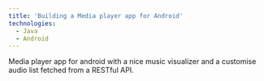 ```yaml
---
title: 'Building a Media player app for Android'
technologies:
  - Java
  - Android
---
```


Media player app for android with a nice music visualizer and a customise audio list fetched from a RESTful API.